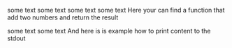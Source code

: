 some text
some text
some text
some text
Here your can find a function that add two numbers and return the result
<!-- 📖adding_numbers -->

<!-- adding_numbers📖 -->
some text
some text
And here is is example how to print content to the stdout
<!-- 📖greet_person -->

<!-- greet_person📖 -->   